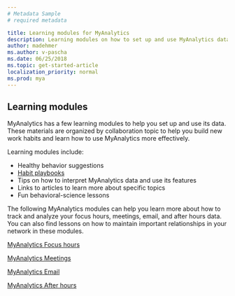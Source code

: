 ```yaml
---
# Metadata Sample
# required metadata

title: Learning modules for MyAnalytics
description: Learning modules on how to set up and use MyAnalytics data, including focus hours, meetings, email, and after hours data. 
author: madehmer
ms.author: v-pascha
ms.date: 06/25/2018
ms.topic: get-started-article
localization_priority: normal 
ms.prod: mya
---
```


## Learning modules

MyAnalytics has a few learning modules to help you set up and use its data. These materials are organized by collaboration topic to help you build new work habits and learn how to use MyAnalytics more effectively. 

Learning modules include:

* Healthy behavior suggestions
* [Habit playbooks](Adopt-Habit-playbooks.md)
* Tips on how to interpret MyAnalytics data and use its features
* Links to articles to learn more about specific topics
* Fun behavioral-science lessons

The following MyAnalytics modules can help you learn more about how to track and analyze your focus hours, meetings, email, and after hours data. You can also find lessons on how to maintain important relationships in your network in these modules.

[MyAnalytics Focus hours](MyAnalytics-focus-hours-april-2018.pdf)

[MyAnalytics Meetings](MyAnalytics-meetings-april-2018.pdf)

[MyAnalytics Email](MyAnalytics-email-april-2018.pdf)

[MyAnalytics After hours](MyAnalytics-after-hours-april-2018.pdf)
